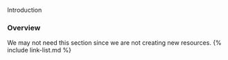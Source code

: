 Introduction

### Overview
We may not need this section since we are not creating new resources.
{% include link-list.md %}